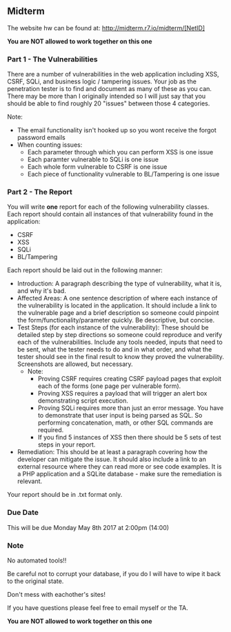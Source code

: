 ## Midterm
The website hw can be found at: http://midterm.r7.io/midterm/[NetID]

**You are NOT allowed to work together on this one**

### Part 1 - The Vulnerabilities
There are a number of vulnerabilities in the web application including XSS, CSRF, SQLi, and business logic / tampering issues. Your job as the penetration tester is to find and document as many of these as you can. There may be more than I originally intended so I will just say that you should be able to find roughly 20 "issues" between those 4 categories.

Note: 
- The email functionality isn't hooked up so you wont receive the forgot password emails
- When counting issues:
	- Each parameter through which you can perform XSS is one issue
	- Each paramter vulnerable to SQLi is one issue
	- Each whole form vulnerable to CSRF is one issue
	- Each piece of functionality vulnerable to BL/Tampering is one issue

### Part 2 - The Report
You will write **one** report for each of the following vulnerability classes. Each report should contain all instances of that vulnerability found in the application:

- CSRF
- XSS
- SQLi
- BL/Tampering

Each report should be laid out in the following manner:

- Introduction: A paragraph describing the type of vulnerability, what it is, and why it's bad.
- Affected Areas: A one sentence description of where each instance of the vulnerability is located in the application. It should include a link to the vulnerable page and a brief description so someone could pinpoint the form/functionality/parameter quickly. Be descriptive, but concise.
- Test Steps (for each instance of the vulnerability): These should be detailed step by step directions so someone could reproduce and verify each of the vulnerabilities. Include any tools needed, inputs that need to be sent, what the tester needs to do and in what order, and what the tester should see in the final result to know they proved the vulnerability. Screenshots are allowed, but necessary.
	- Note: 
		- Proving CSRF requires creating CSRF payload pages that exploit each of the forms (one page per vulnerable form).
		- Proving XSS requires a payload that will trigger an alert box demonstrating script execution.
		- Proving SQLi requires more than just an error message. You have to demonstrate that user input is being parsed as SQL. So performing concatenation, math, or other SQL commands are required.
		- If you find 5 instances of XSS then there should be 5 sets of test steps in your report.
- Remediation: This should be at least a paragraph covering how the developer can mitigate the issue. It should also include a link to an external resource where they can read more or see code examples. It is a PHP application and a SQLite database - make sure the remediation is relevant.

Your report should be in .txt format only.

### Due Date
This will be due Monday May 8th 2017 at 2:00pm (14:00)

### Note
No automated tools!!

Be careful not to corrupt your database, if you do I will have to wipe it back to the original state.

Don't mess with eachother's sites!

If you have questions please feel free to email myself or the TA.

**You are NOT allowed to work together on this one**